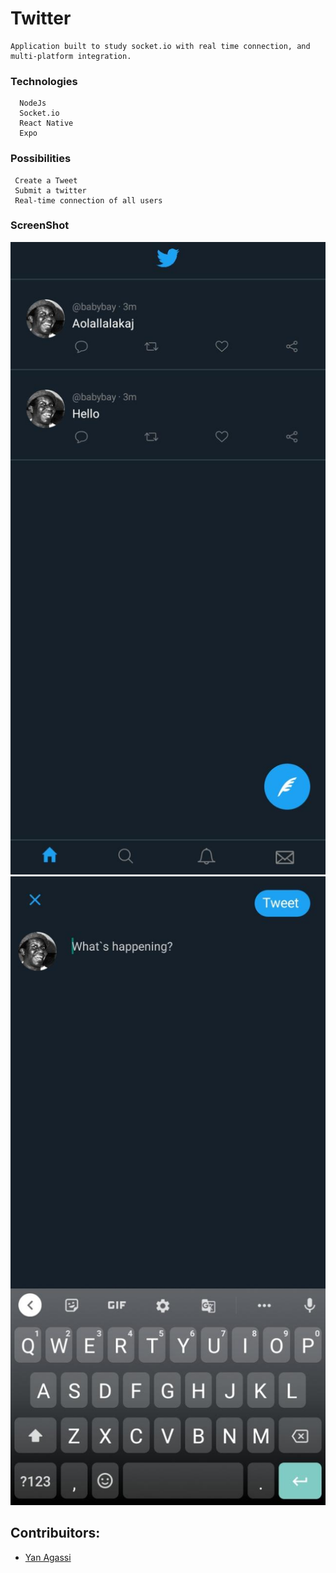 # Twitter
    Application built to study socket.io with real time connection, and multi-platform integration.

### Technologies
	  NodeJs
      Socket.io
      React Native
      Expo

### Possibilities
     Create a Tweet
     Submit a twitter
     Real-time connection of all users


### ScreenShot 
![ScreenShot](screnshot2.jpeg)
![ScreenShot](screnshot1.jpeg)

 

## Contribuitors:

* [Yan Agassi](https://www.github.com/yanagassi)
 